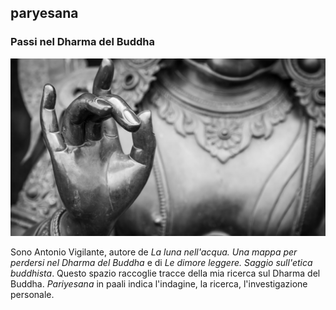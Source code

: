 ## paryesana

### Passi nel Dharma del Buddha

![](mudra.jpg)

Sono Antonio Vigilante, autore de *La luna nell'acqua. Una mappa per perdersi nel Dharma del Buddha* e di *Le dimore leggere. Saggio sull'etica buddhista*. Questo spazio raccoglie tracce della mia ricerca sul Dharma del Buddha. *Pariyesana* in paali indica l'indagine, la ricerca, l'investigazione personale. 
